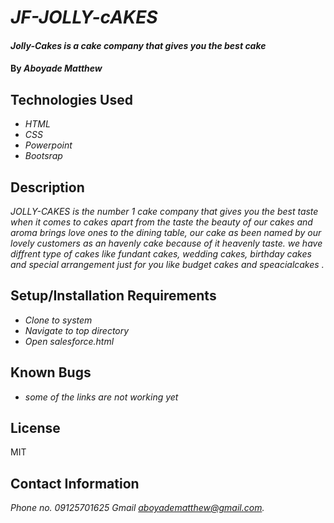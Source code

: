 # _JF-JOLLY-cAKES_

#### _Jolly-Cakes is a cake company that gives you the best cake_

#### By _**Aboyade Matthew**_

## Technologies Used

* _HTML_
* _CSS_ 
* _Powerpoint_
* _Bootsrap_



## Description

_JOLLY-CAKES is the number 1 cake company that gives you the best taste when it comes to cakes apart from the taste the beauty of our cakes and aroma brings love ones to the dining table, our cake as been named by our lovely customers as an havenly cake because of it heavenly taste. we have diffrent type of cakes like fundant cakes, wedding cakes, birthday cakes and special arrangement just for you like budget cakes and speacialcakes ._

## Setup/Installation Requirements

* _Clone to system_
* _Navigate to top directory_
* _Open salesforce.html_

## Known Bugs

* _some of the links are not working yet_

## License
MIT

## Contact Information
_Phone no. 09125701625_  _Gmail aboyadematthew@gmail.com._